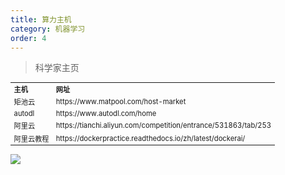 ```yaml
---
title: 算力主机
category: 机器学习
order: 4
---
```


> 科学家主页
<table width="1033" style="font-size: 0.8em;">
	<tbody>
		<tr>
			<td>
				<strong>
					主机
				</strong>
			</td>
			<td>
				<strong>
					网址
				</strong>
			</td>
		</tr>
		<tr>
			<td>
				矩池云
			</td>
			<td>
				https://www.matpool.com/host-market
			</td>
		</tr>
		<tr>
			<td>
				autodl
			</td>
			<td>
				https://www.autodl.com/home
			</td>
		</tr>
		<tr>
			<td>
				阿里云
			</td>
			<td>
				https://tianchi.aliyun.com/competition/entrance/531863/tab/253
			</td>
		</tr>
		<tr>
			<td>
				阿里云教程
			</td>
			<td>
				https://dockerpractice.readthedocs.io/zh/latest/dockerai/
			</td>
		</tr>
	</tbody>
</table>

![](//placehold.it/800x600)
